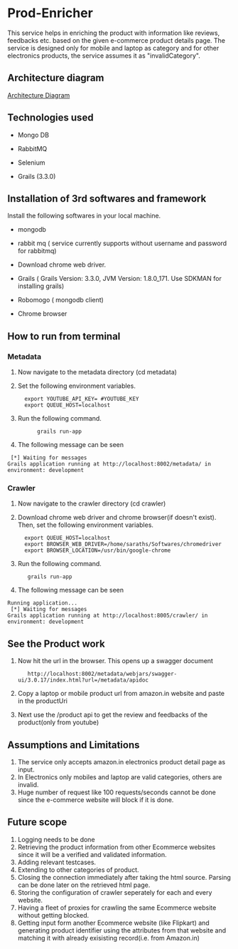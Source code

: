 # Prod-Enricher #
This service helps in enriching the product with information like reviews, feedbacks etc. based on the given e-commerce product details page. The
service is designed only for mobile and laptop as category and for other electronics products, the service assumes it as "invalidCategory". 

## Architecture diagram ##
[Architecture Diagram](images/architecture.jpg)

## Technologies used ##

  -  Mongo DB
  
  -  RabbitMQ
  
  -  Selenium 
  
  -  Grails (3.3.0)
    
## Installation of 3rd softwares and framework ##
   Install the following softwares in your local machine. 
  - mongodb
  
  - rabbit mq ( service currently supports without username and password for rabbitmq)
  
  - Download chrome web driver.
  
  - Grails ( Grails Version: 3.3.0, JVM Version: 1.8.0_171. Use SDKMAN for installing grails)
  
  - Robomogo ( mongodb client)
  
  - Chrome browser

## How to run from terminal ##
   ### Metadata ###
   
   1. Now navigate to the metadata directory (cd metadata)
   
   2. Set the following environment variables.
   
            export YOUTUBE_API_KEY= #YOUTUBE_KEY
            export QUEUE_HOST=localhost 
   
   3. Run the following command.
    
                grails run-app 
   4. The following message can be seen
   
     [*] Waiting for messages
    Grails application running at http://localhost:8002/metadata/ in environment: development
   
   ### Crawler ###
   
   1. Now navigate to the crawler directory (cd crawler)
   2. Download chrome web driver and chrome browser(if doesn't exist). Then, set the following environment variables.
    
            export QUEUE_HOST=localhost
            export BROWSER_WEB_DRIVER=/home/saraths/Softwares/chromedriver
            export BROWSER_LOCATION=/usr/bin/google-chrome 
        
   3. Run the following command.
 
             grails run-app 
   4. The following message can be seen  
    
    Running application...
     [*] Waiting for messages
    Grails application running at http://localhost:8005/crawler/ in environment: development


## See the Product work ##

  1. Now hit the url in the browser. This opens up a swagger document 
  
            http://localhost:8002/metadata/webjars/swagger-ui/3.0.17/index.html?url=/metadata/apidoc
      
  2. Copy a laptop or mobile product url from amazon.in website and paste in the productUri

  3. Next use the /product api to get the review and feedbacks of the product(only from youtube)
  
  
## Assumptions and Limitations ##

   1. The service only accepts amazon.in electronics product detail page as input.
   2. In Electronics only mobiles and laptop are valid categories, others are invalid. 
   3. Huge number of request like 100 requests/seconds cannot be done since the e-commerce website will block if it is done.
   

## Future scope ##
   1. Logging needs to be done
   2. Retrieving the product information from other Ecommerce websites since it will be a verified and validated information. 
   3. Adding relevant testcases. 
   4. Extending to other categories of product.
   5. Closing the connection immediately after taking the html source. Parsing can be done later on the retrieved html page. 
   6. Storing the configuration of crawler seperately for each and every website. 
   7. Having a fleet of proxies for crawling the same Ecommerce website without getting blocked. 
   8. Getting input form another Ecommerce website (like Flipkart) and generating product identifier using the attributes from that website and matching it with already exisisting record(i.e. from Amazon.in)
   
 
 
    

       
        
